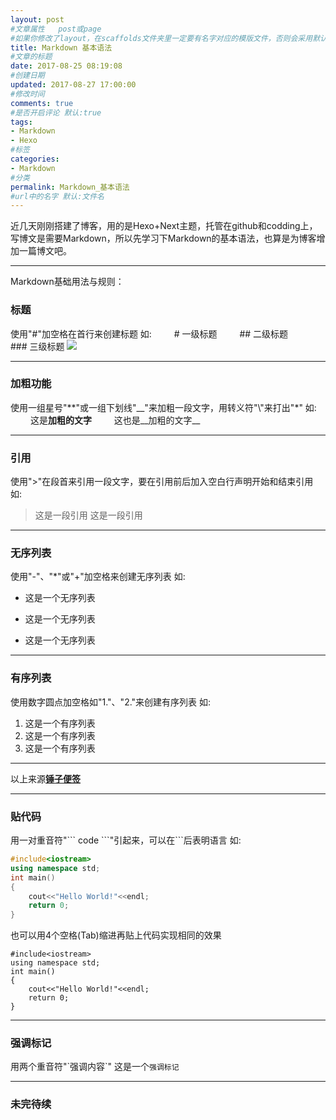 ```yaml
---
layout: post
#文章属性 	post或page
#如果你修改了layout，在scaffolds文件夹里一定要有名字对应的模版文件，否则会采用默认模版。
title: Markdown 基本语法
#文章的标题
date: 2017-08-25 08:19:08
#创建日期
updated: 2017-08-27 17:00:00
#修改时间
comments: true
#是否开启评论 默认:true
tags:
- Markdown
- Hexo
#标签
categories:
- Markdown
#分类
permalink: Markdown_基本语法
#url中的名字 默认:文件名
---
```

近几天刚刚搭建了博客，用的是Hexo+Next主题，托管在github和codding上，写博文是需要Markdown，所以先学习下Markdown的基本语法，也算是为博客增加一篇博文吧。

---

Markdown基础用法与规则：

### 标题
使用"#"加空格在首行来创建标题
如:
&emsp;&emsp; # 一级标题
&emsp;&emsp; \#\# 二级标题
&emsp;&emsp; \#\#\# 三级标题
![](http://ov8i0dn6x.bkt.clouddn.com/markdown%E6%A0%87%E9%A2%98.png)

---

<!-- more -->
### 加粗功能
使用一组星号"\*\*"或一组下划线"\_\_"来加粗一段文字，用转义符"\\"来打出"\*"
如:
&emsp;&emsp; 这是**加粗的文字**
&emsp;&emsp; 这也是__加粗的文字__

---

### 引用
使用">"在段首来引用一段文字，要在引用前后加入空白行声明开始和结束引用
如:

> 这是一段引用
> 这是一段引用


---

### 无序列表
使用"-"、"*"或"+"加空格来创建无序列表
如:

- 这是一个无序列表
+ 这是一个无序列表
* 这是一个无序列表


---

### 有序列表
使用数字圆点加空格如"1."、"2."来创建有序列表
如:

1. 这是一个有序列表
2. 这是一个有序列表
3. 这是一个有序列表


---

以上来源[**锤子便签**](https:\\cloud.smartisan.com\apps\note\md.html)

---

### 贴代码
用一对重音符"\`\`\` code \`\`\`"引起来，可以在\`\`\`后表明语言
如:

``` cpp
#include<iostream>
using namespace std;
int main()
{
    cout<<"Hello World!"<<endl;
    return 0;
}
```

也可以用4个空格(Tab)缩进再贴上代码实现相同的效果

    #include<iostream>
    using namespace std;
    int main()
    {
        cout<<"Hello World!"<<endl;
        return 0;
    }

---

### 强调标记
用两个重音符"\`强调内容\`"
这是一个`强调标记`

---

### 未完待续